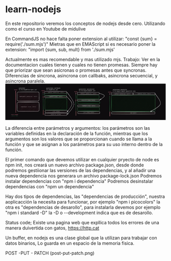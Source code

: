 # learn-nodejs
En este repositorio veremos los conceptos de nodejs desde cero.  Utilizando como el curso en Youtube de midulive

En CommandJS no hace falta poner extension al utilizar:
"const {sum} = require('./sum.mjs')"
Mietras que en EMAScript si es necesario poner la extension:
"import {sum, sub, mult} from './sum.mjs'

Actualmente es mas recomendable y mas utilizado mjs.
Trabajo: Ver en la documentacion cuales tienen y cuales no tienen promesas.
Siempre hay que priorizar que sean asicronas o promesas antes que syncronas.
Diferencias de sincrona, asincrona con callbaks, asincrona secuencial, y asincrona paralela.
![SyncYAsync](sync-asyncCallbaks-astncSecuencial-parallel.png)

La diferencia entre parámetros y argumentos: los parámetros son las variables
definidas en la declaración de la función, mientras que los argumentos son los
valores que se proporcionan cuando se llama a la función y que se asignan a los
parámetros para su uso interno dentro de la función.

El primer comando que devemos utilizar en cualquier pryecto de node es npm init, nos creará
un nuevo archivo package.json, desde donde podremos gestiionar las versiones de las dependencias,
y al añadir una nueva dependencia nos generara un archivo package-lock.json
Podremos instalar dependencias con "npm i dependencia"
Podremos desinstalar dependencias con "npm un dependencia"

Hay dos tipos de dependencias, las "dependencias de producción", nuestra aoplicacción la
necesita para funcionar, por ejemplo "npm i picocolors"
la otra es "dependencias de desarollo", para instalarla devemos por
ejemplo "npm i standard -D" la -D o --development indica que es de desarollo.

Status code;
Existe una pagina web que expllica todos los errores de una manera duivertida con gatos,
https://http.cat

Un buffer, en nodejs es una clase global que la utilizan para trabajar con datos binarios,
Lo guarda en un espacio de la memoria fisica.

POST -PUT - PATCH
(post-put-patch.png)